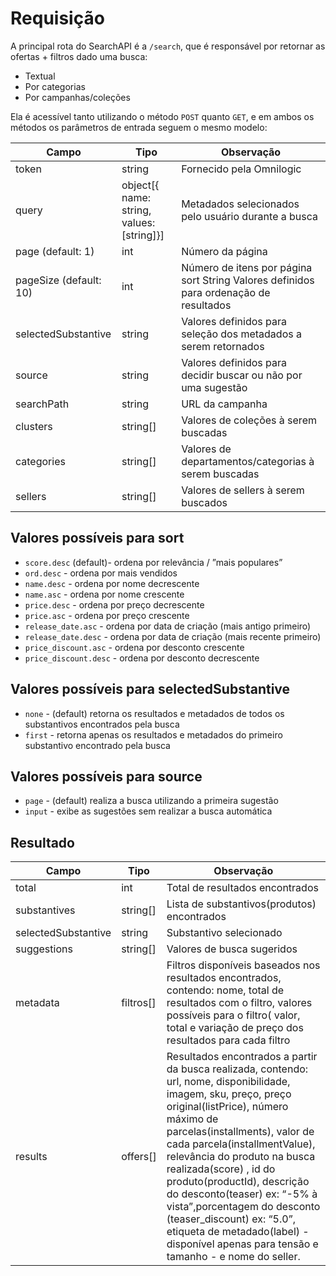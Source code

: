 # Requisição

A principal rota do SearchAPI é a `/search`, que é responsável por retornar as ofertas + filtros dado uma busca:

-   Textual
-   Por categorias
-   Por campanhas/coleções

Ela é acessível tanto utilizando o método `POST` quanto `GET`, e em ambos os métodos os parâmetros de entrada seguem o mesmo modelo:

| Campo                  | Tipo                                      | Observação                                                                            |
| ---------------------- | ----------------------------------------- | ------------------------------------------------------------------------------------- |
| token                  | string                                    | Fornecido pela Omnilogic                                                              |
| query                  | object[{ name: string, values: [string]}] | Metadados selecionados pelo usuário durante a busca                                   |
| page (default: 1)      | int                                       | Número da página                                                                      |
| pageSize (default: 10) | int                                       | Número de itens por página sort String Valores definidos para ordenação de resultados |
| selectedSubstantive    | string                                    | Valores definidos para seleção dos metadados a serem retornados                       |
| source                 | string                                    | Valores definidos para decidir buscar ou não por uma sugestão                         |
| searchPath             | string                                    | URL da campanha                                                                       |
| clusters               | string[]                                  | Valores de coleções à serem buscadas                                                  |
| categories             | string[]                                  | Valores de departamentos/categorias à serem buscadas                                  |
| sellers                | string[]                                  | Valores de sellers à serem buscados                                                   |

## Valores possíveis para sort

-   `score.desc` (default)- ordena por relevância / ”mais populares”
-   `ord.desc` - ordena por mais vendidos
-   `name.desc` - ordena por nome decrescente
-   `name.asc` - ordena por nome crescente
-   `price.desc` - ordena por preço decrescente
-   `price.asc` - ordena por preço crescente
-   `release_date.asc` - ordena por data de criação (mais antigo primeiro)
-   `release_date.desc` - ordena por data de criação (mais recente primeiro)
-   `price_discount.asc` - ordena por desconto crescente
-   `price_discount.desc` - ordena por desconto decrescente

## Valores possíveis para selectedSubstantive

-   `none` - (default) retorna os resultados e metadados de todos os substantivos encontrados pela busca
-   `first` - retorna apenas os resultados e metadados do primeiro substantivo encontrado pela busca

## Valores possíveis para source

-   `page` - (default) realiza a busca utilizando a primeira sugestão
-   `input` - exibe as sugestões sem realizar a busca automática

## Resultado

| Campo               | Tipo      | Observação                                                                                                                                                                                                                                                                                                                                                                                                                                                                                            |
| ------------------- | --------- | ----------------------------------------------------------------------------------------------------------------------------------------------------------------------------------------------------------------------------------------------------------------------------------------------------------------------------------------------------------------------------------------------------------------------------------------------------------------------------------------------------- |
| total               | int       | Total de resultados encontrados                                                                                                                                                                                                                                                                                                                                                                                                                                                                       |
| substantives        | string[]  | Lista de substantivos(produtos) encontrados                                                                                                                                                                                                                                                                                                                                                                                                                                                           |
| selectedSubstantive | string    | Substantivo selecionado                                                                                                                                                                                                                                                                                                                                                                                                                                                                               |
| suggestions         | string[]  | Valores de busca sugeridos                                                                                                                                                                                                                                                                                                                                                                                                                                                                            |
| metadata            | filtros[] | Filtros disponíveis baseados nos resultados encontrados, contendo: nome, total de resultados com o filtro, valores possíveis para o filtro( valor, total e variação de preço dos resultados para cada filtro                                                                                                                                                                                                                                                                                          |
| results             | offers[]  | Resultados encontrados a partir da busca realizada, contendo: url, nome, disponibilidade, imagem, sku, preço, preço original(listPrice), número máximo de parcelas(installments), valor de cada parcela(installmentValue), relevância do produto na busca realizada(score) , id do produto(productId), descrição do desconto(teaser) ex: “-5% à vista”,porcentagem do desconto (teaser_discount) ex: “5.0”, etiqueta de metadado(label) - disponível apenas para tensão e tamanho - e nome do seller. |
